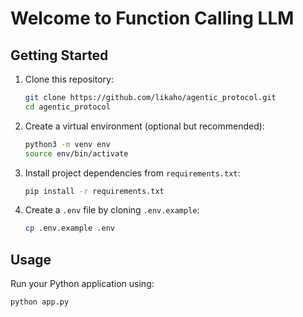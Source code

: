 # Welcome to Function Calling LLM

## Getting Started

1. Clone this repository:
   ```bash
   git clone https://github.com/likaho/agentic_protocol.git
   cd agentic_protocol
   ```

2. Create a virtual environment (optional but recommended):
   ```bash
   python3 -m venv env
   source env/bin/activate
   ```

3. Install project dependencies from `requirements.txt`:
   ```bash
   pip install -r requirements.txt
   ```

4. Create a `.env` file by cloning `.env.example`:
   ```bash
   cp .env.example .env
   ```

## Usage

Run your Python application using:
```bash
python app.py
```
